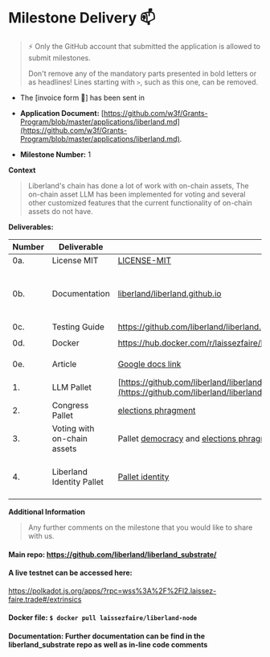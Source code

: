 # Milestone Delivery :mailbox:

> ⚡ Only the GitHub account that submitted the application is allowed to submit milestones. 
> 
> Don't remove any of the mandatory parts presented in bold letters or as headlines! Lines starting with `>`, such as this one, can be removed.

* The [invoice form :pencil:] has been sent in  

* **Application Document:** [https://github.com/w3f/Grants-Program/blob/master/applications/liberland.md](https://github.com/w3f/Grants-Program/blob/master/applications/liberland.md).
* **Milestone Number:** 1    


**Context** 
> Liberland's chain has done a lot of work with on-chain assets, The on-chain asset LLM has been implemented for voting and several other customized features that the current functionality of on-chain assets do not have.

**Deliverables:**


| Number | Deliverable | Link | Notes |
| ------------- | ------------- | ------------- |------------- |
|   0a.            |   License MIT   |  [LICENSE-MIT](https://github.com/liberland/liberland_substrate/blob/main/LICENSE-MIT)   |  All contributed code is MIT  |
|    0b.          | Documentation  | [liberland/liberland.github.io](https://github.com/liberland/liberland.github.io/tree/main/docs)  | Documentation	Inline code documentation can be found in our main node repo: https://github.com/liberland/liberland_substrate , Documentation and guides can be found here: https://github.com/liberland/liberland_substrate  |
|   0c.            |     Testing Guide  | https://github.com/liberland/liberland.github.io/blob/main/docs/testing_guide.md    |  Testing guide in the docs   |
|   0d.          |     Docker     |        https://hub.docker.com/r/laissezfaire/liberland-node       |    `docker pull laissezfaire/liberland-node:0.3.2` |
|   0e.         |  Article            |    [Google docs link](https://docs.google.com/document/d/1ww8PTRofszO2jLbIS0GfavKeOuSILayIKY9KvakIUAc/edit)   |  Article was asked to be provided in google docs link            |
| 1. | LLM Pallet | [https://github.com/liberland/liberland_substrate/blob/main/frame/llm/Readme.md](https://github.com/liberland/liberland_substrate/blob/main/frame/llm/Readme.md) | Manage distribution, voting and custom logic with the on-chain asset LLM | 
| 2.  | Congress Pallet | [elections phragment](https://github.com/liberland/liberland_substrate/tree/main/frame/elections-phragmen) | We allow voting with on-chain assets | 
| 3. | Voting with on-chain assets | Pallet [democracy](https://github.com/liberland/liberland_substrate/blob/main/frame/democracy/README.md) and [elections phragment](https://github.com/liberland/liberland_substrate/tree/main/frame/elections-phragmen) | Pallet democracy and elections have been modified to support voting with LLM on-chain asset |
| 4. | Liberland Identity Pallet | [Pallet identity](https://github.com/liberland/liberland_substrate/tree/main/frame/identity/src)  | elections-phragmen and democracy both checks and verifies that a user has a judged liberland citizen role in order to interact with voting functionality |

**Additional Information**
> Any further comments on the milestone that you would like to share with us.
#### Main repo: https://github.com/liberland/liberland_substrate/     
#### A live testnet can be accessed here:    
https://polkadot.js.org/apps/?rpc=wss%3A%2F%2Fl2.laissez-faire.trade#/extrinsics
#### Docker file: `$ docker pull laissezfaire/liberland-node`    
#### Documentation:  Further documentation can be find in the liberland_substrate repo as well as in-line code comments
